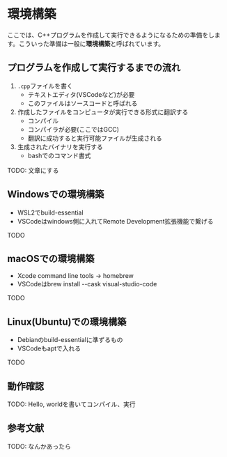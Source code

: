 # 環境構築

ここでは、C++プログラムを作成して実行できるようになるための準備をします。こういった準備は一般に**環境構築**と呼ばれています。

## プログラムを作成して実行するまでの流れ

1. `.cpp`ファイルを書く
    - テキストエディタ(VSCodeなど)が必要
    - このファイルはソースコードと呼ばれる
2. 作成したファイルをコンピュータが実行できる形式に翻訳する
    - コンパイル
    - コンパイラが必要(ここではGCC)
    - 翻訳に成功すると実行可能ファイルが生成される
3. 生成されたバイナリを実行する
    - bashでのコマンド書式

TODO: 文章にする

## Windowsでの環境構築

- WSL2でbuild-essential
- VSCodeはwindows側に入れてRemote Development拡張機能で繋げる

TODO

## macOSでの環境構築

- Xcode command line tools → homebrew
- VSCodeはbrew install --cask visual-studio-code

TODO

## Linux(Ubuntu)での環境構築

- Debianのbuild-essentialに準ずるもの
- VSCodeもaptで入れる

TODO

## 動作確認

TODO: Hello, worldを書いてコンパイル、実行

## 参考文献

TODO: なんかあったら
